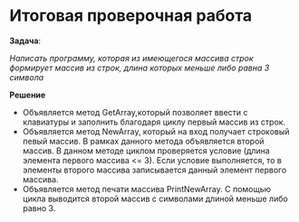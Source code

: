 # Итоговая проверочная работа

**Задача**:

*Написать программу, которая из имеющегося массива строк формирует массив из строк, длина которых меньше либо равна 3 символа*

**Решение**

* Объявляется метод GetArray,который позволяет ввести с клавиатуры и заполнить благодаря циклу первый массив из строк.
* Объявляется метод NewArray, который на вход получает строковый певый массив. В рамках данного метода объявляется второй массив. В данном методе циклом проверяется условие (длина элемента первого массива <= 3).
Если условие выполняется, то в элементы второго массива записывается данный элемент первого массива.
* Объявляется метод печати массива PrintNewArray.
С помощью цикла выводится второй массив с символами длиной меньше либо равно 3. 

